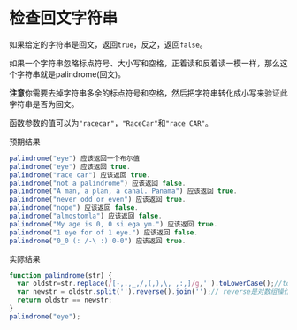 # 检查回文字符串

如果给定的字符串是回文，返回`true`，反之，返回`false`。

如果一个字符串忽略标点符号、大小写和空格，正着读和反着读一模一样，那么这个字符串就是palindrome(回文)。

**注意**你需要去掉字符串多余的标点符号和空格，然后把字符串转化成小写来验证此字符串是否为回文。

函数参数的值可以为`"racecar"`，`"RaceCar"`和`"race CAR"`。

预期结果

```javascript
palindrome("eye") 应该返回一个布尔值
palindrome("eye") 应该返回 true.
palindrome("race car") 应该返回 true.
palindrome("not a palindrome") 应该返回 false.
palindrome("A man, a plan, a canal. Panama") 应该返回 true.
palindrome("never odd or even") 应该返回 true.
palindrome("nope") 应该返回 false.
palindrome("almostomla") 应该返回 false.
palindrome("My age is 0, 0 si ega ym.") 应该返回 true.
palindrome("1 eye for of 1 eye.") 应该返回 false.
palindrome("0_0 (: /-\ :) 0-0") 应该返回 true.
```

实际结果

```javascript
function palindrome(str) {
  var oldstr=str.replace(/[-,.,_,/,(,),\, ,:,]/g,'').toLowerCase();//toLowerCase将所有字母变小写
  var newstr = oldstr.split('').reverse().join('');// reverse是对数组操作，将数组翻转
  return oldstr == newstr;
}
palindrome("eye");
```